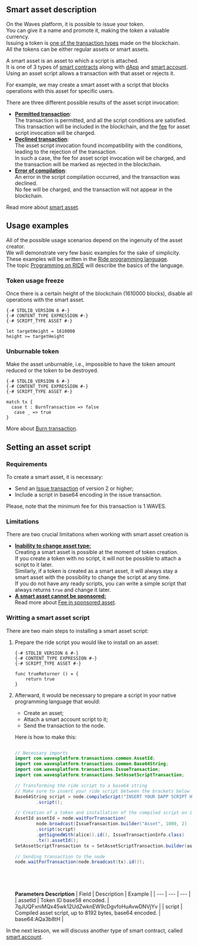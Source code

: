 ## Smart asset description ##

On the Waves platform, it is possible to issue your token.  
You can give it a name and promote it, making the token a valuable currency.  
Issuing a token is [one of the transaction types]() made on the blockchain.  
All the tokens can be either regular assets or smart assets.  

A smart asset is an asset to which a script is attached.  
It is one of 3 types of [smart contracts](https://docs.waves.tech/en/building-apps/smart-contracts/waves-smart-contracts-overview) along with [dApp]() and [smart account]().  
Using an asset script allows a transaction with that asset or rejects it.  

For example, we may create a smart asset with a script that blocks operations with this asset for specific users.  

There are three different possible results of the asset script invocation:

- **<u>Permitted transaction</u>**:  
  The transaction is permitted, and all the script conditions are satisfied.  
  This transaction will be included in the blockchain, and the [fee](https://docs.waves.tech/en/building-apps/smart-contracts/what-is-smart-asset#smart-asset-fees) for asset script invocation will be charged.
- **<u>Declined transaction</u>**:  
  The asset script invocation found incompatibility with the conditions, leading to the rejection of the transaction.  
  In such a case, the fee for asset script invocation will be charged, and the transaction will be marked as rejected in the blockchain.
- **<u>Error of compilation</u>**:  
  An error in the script compilation occurred, and the transaction was declined.  
  No fee will be charged, and the transaction will not appear in the blockchain.  

Read more about [smart asset](https://docs.waves.tech/en/building-apps/smart-contracts/what-is-smart-asset).

## Usage examples ##

All of the possible usage scenarios depend on the ingenuity of the asset creator.  
We will demonstrate very few basic examples for the sake of simplicity.  
These examples will be written in the [Ride programming language](https://docs.waves.tech/en/ride/).  
The topic [Programming on RIDE]() will describe the basics of the language.  

### Token usage freeze ###

Once there is a certain height of the blockchain (1610000 blocks), disable all operations with the smart asset. 

<CodeBlock>

```ride
{-# STDLIB_VERSION 6 #-}
{-# CONTENT_TYPE EXPRESSION #-}
{-# SCRIPT_TYPE ASSET #-}

let targetHeight = 1610000
height >= targetHeight
```

</CodeBlock>

### Unburnable token ###

Make the asset unburnable, i.e., impossible to have the token amount reduced or the token to be destroyed.   

<CodeBlock>

```ride
{-# STDLIB_VERSION 6 #-}
{-# CONTENT_TYPE EXPRESSION #-}
{-# SCRIPT_TYPE ASSET #-}

match tx {
  case t : BurnTransaction => false
   case _ => true
}
```

</CodeBlock>

More about [Burn transaction](https://docs.waves.tech/en/blockchain/transaction-type/burn-transaction).  

## Setting an asset script ##

### Requirements ###
To create a smart asset, it is necessary:

- Send an [Issue transaction](https://docs.waves.tech/en/blockchain/transaction-type/issue-transaction) of version 2 or higher;
- Include a script in base64 encoding in the issue transaction.

Please, note that the minimum fee for this transaction is 1 WAVES.  

### Limitations ###
There are two crucial limitations when working with smart asset creation is

- **<u>Inability to change asset type:</u>**  
  Creating a smart asset is possible at the moment of token creation.  
  If you create a token with no script, it will not be possible to attach a script to it later.  
  Similarly, if a token is created as a smart asset, it will always stay a smart asset with the possibility to change the script at any time.  
  If you do not have any ready scripts, you can write a simple script that always returns `true` and change it later.   
- **<u>A smart asset cannot be sponsored:</u>**  
  Read more about [Fee in sponsored asset](https://docs.waves.tech/en/blockchain/transaction/transaction-fee#fee-in-sponsored-asset).


### Writting a smart asset script ###

There are two main steps to installing a smart asset script:
1. Prepare the ride script you would like to install on an asset:   

    <CodeBlock>

    ```ride
    {-# STDLIB_VERSION 6 #-}
    {-# CONTENT_TYPE EXPRESSION #-}
    {-# SCRIPT_TYPE ASSET #-}

    func trueReturner () = {
        return true
    }
    ```

    </CodeBlock>

2. Afterward, it would be necessary to prepare a script in your native programming language that would:  

    - Create an asset;
    - Attach a smart account script to it;
    - Send the transaction to the node.

    Here is how to make this:  

    <CodeBlock>

    ```js
    ```
    ```java
    // Necessary imports
    import com.wavesplatform.transactions.common.AssetId;
    import com.wavesplatform.transactions.common.Base64String;
    import com.wavesplatform.transactions.IssueTransaction;
    import com.wavesplatform.transactions.SetAssetScriptTransaction;

    // Transforming the ride script to a base64 string
    // Make sure to insert your ride script between the brackets below
    Base64String script = node.compileScript("INSERT YOUR DAPP SCRIPT HERE")
            .script();

    // Creation of a token and installation of the compiled script on it
    AssetId assetId = node.waitForTransaction(
            node.broadcast(IssueTransaction.builder("Asset", 1000, 2)
            .script(script)
            .getSignedWith(alice)).id(), IssueTransactionInfo.class)
            .tx().assetId();
    SetAssetScriptTransaction tx = SetAssetScriptTransaction.builder(assetId, script).getSignedWith(alice);

    // Sending transaction to the node
    node.waitForTransaction(node.broadcast(tx).id());
    ```
    ```php
    ```
    ```csharp
    ```
    ```go
    ```
    ```python
    ```

    </CodeBlock>

    **Parameters Description**
    | Field | Description | Example |
    | --- | --- | --- |
    | assetId | Token ID base58 encoded. | 7qJUQFxniMQx45wk12UdZwknEW9cDgvfoHuAvwDNVjYv |
    | script | Compiled asset script, up to 8192 bytes, base64 encoded. | base64:AQa3b8tH |
  
In the next lesson, we will discuss another type of smart contract, called [smart account]().  